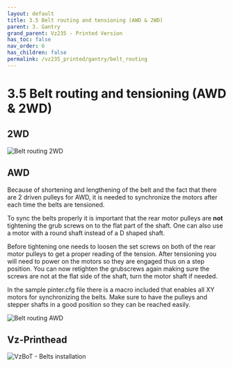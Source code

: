 ```yaml
---
layout: default
title: 3.5 Belt routing and tensioning (AWD & 2WD)
parent: 3. Gantry
grand_parent: Vz235 - Printed Version
has_toc: false
nav_order: 6
has_children: false
permalink: /vz235_printed/gantry/belt_routing
---
```


# 3.5 Belt routing and tensioning (AWD & 2WD)

## 2WD

![Belt routing 2WD](../../assets/images/manual/vz235_printed/gantry/belt_2wd.png)

## AWD

Because of shortening and lengthening of the belt and the fact that there are 2 driven pulleys for AWD, it is needed to synchronize the motors after each time the belts are tensioned.

To sync the belts properly it is important that the rear motor pulleys are **not** tightening the grub screws on to the flat part of the shaft. One can also use a motor with a round shaft instead of a D shaped shaft.

Before tightening one needs to loosen the set screws on both of the rear motor pulleys to get a proper reading of the tension. After tensioning you will need to power on the motors so they are engaged thus on a step position. You can now retighten the grubscrews again making sure the screws are not at the flat side of the shaft, turn the motor shaft if needed.

In the sample pinter.cfg file there is a macro included that enables all XY motors for synchronizing the belts. Make sure to have the pulleys and stepper shafts in a good position so they can be reached easily.

![Belt routing AWD](../../assets/images/manual/vz235_printed/gantry/belt_awd.png)

## Vz-Printhead

![VzBoT - Belts installation](https://youtu.be/Ibi27Toh-pg)
